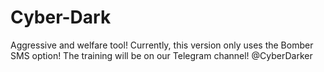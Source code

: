# Cyber-Dark
Aggressive and welfare tool!
Currently, this version only uses the Bomber SMS option!
The training will be on our Telegram channel!
@CyberDarker

